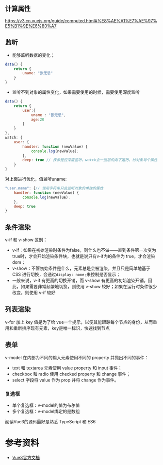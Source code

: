 

## 计算属性

https://v3.cn.vuejs.org/guide/computed.html#%E8%AE%A1%E7%AE%97%E5%B1%9E%E6%80%A7


## 监听

- 能够监听数据的变化；
```js
data() {
    return {
        uname: "张无忌"
    }
}
```
- 监听不到对象的属性变化，如果需要使用的时候，需要使用深度监听
```js
data() {
    return {
        user:{
            uname : "张无忌",
            age:20
        }
    }
},
watch: {
    user: {
        handler: function (newValue) {
            console.log(newValue);
        },
        deep: true // 表示是否深度监听，watch会一层层的向下遍历，给对象每个属性都加上监听器
    }
}
```
对上面进行优化，值监听uname:
```js
"user.name": {// 使用字符串只会监听对象的单独的属性
    handler: function (newValue) {
        console.log(newValue);
    },
    deep: true
}
```

## 条件渲染

v-if 和 v-show 区别：
- v-if：如果在初始渲染时条件为false，则什么也不做——直到条件第一次变为true时，才会开始渲染条件块，也就是说只有v-if内的条件为 true，才会渲染dom；
- v-show：不管初始条件是什么，元素总是会被渲染，并且只是简单地基于 CSS 进行切换，会通过`display: none;`来控制是否显示；
- 一般来说，v-if 有更高的切换开销，而 v-show 有更高的初始渲染开销。因此，如果需要非常频繁地切换，则使用 v-show 较好；如果在运行时条件很少改变，则使用 v-if 较好

## 列表渲染

v-for 加上 key 值是为了给 vue一个提示，以便其能跟踪每个节点的身份，从而重用和重新排序现有元素，key是唯一标识，快速找到节点

## 表单

v-model 在内部为不同的输入元素使用不同的 property 并抛出不同的事件：
- text 和 textarea 元素使用 value property 和 input 事件；
- checkbox 和 radio 使用 checked property 和 change 事件；
- select 字段将 value 作为 prop 并将 change 作为事件。

### 复选框

- 单个复选框：v-model的值为布尔值
- 多个复选框：v-model绑定的是数组


阅读Vue3的源码最好是熟悉 TypeScript 和 ES6

# 参考资料

- [Vue3官方文档](https://v3.cn.vuejs.org/guide/introduction.html)